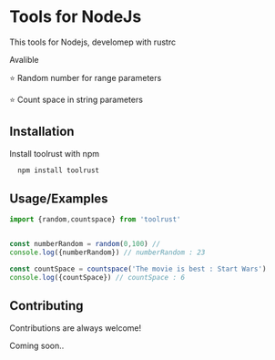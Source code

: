 
# Tools for NodeJs 


This tools for Nodejs, develomep with rustrc 

Avalible

⭐ Random number for range parameters

⭐ Count space in string parameters




## Installation

Install toolrust with npm

```bash
  npm install toolrust
```
    
## Usage/Examples

```javascript
import {random,countspace} from 'toolrust'


const numberRandom = random(0,100) // 
console.log({numberRandom}) // numberRandom : 23

const countSpace = countspace('The movie is best : Start Wars')
console.log({countSpace}) // countSpace : 6


```


## Contributing

Contributions are always welcome!

Coming soon..

